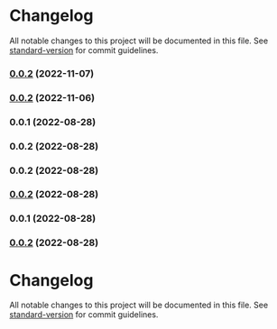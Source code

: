 # Changelog

All notable changes to this project will be documented in this file. See [standard-version](https://github.com/conventional-changelog/standard-version) for commit guidelines.

### [0.0.2](https://github.com/phcreery/partman/compare/v0.0.1...v0.0.2) (2022-11-07)

### [0.0.2](https://github.com/phcreery/partman/compare/v0.0.1...v0.0.2) (2022-11-06)

### 0.0.1 (2022-08-28)

### 0.0.2 (2022-08-28)

### 0.0.2 (2022-08-28)

### [0.0.2](https://github.com/phcreery/partman/compare/v0.0.1...v0.0.2) (2022-08-28)

### 0.0.1 (2022-08-28)

### [0.0.2](https://github.com/phcreery/partman/compare/v0.0.1...v0.0.2) (2022-08-28)

# Changelog

All notable changes to this project will be documented in this file. See [standard-version](https://github.com/conventional-changelog/standard-version) for commit guidelines.
